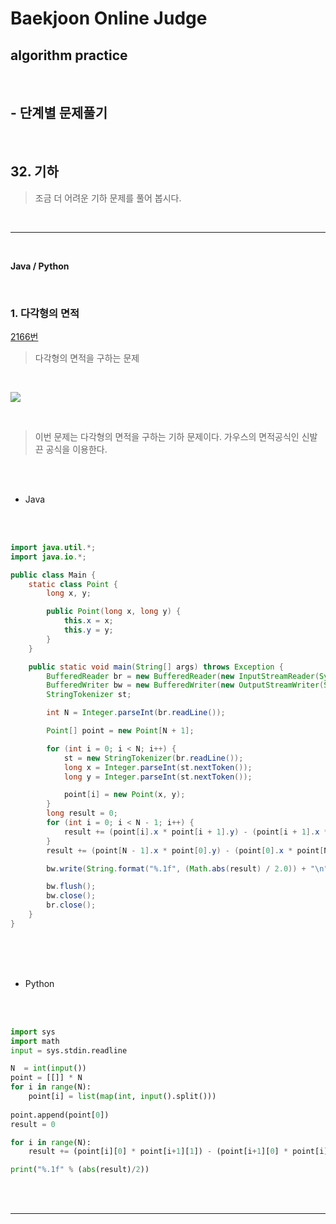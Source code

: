 # Baekjoon Online Judge

## algorithm practice
<br>

## - 단계별 문제풀기
<br>

## 32. 기하

> 조금 더 어려운 기하 문제를 풀어 봅시다.

<br>

---

<br>

**Java / Python**

<br>

### 1. 다각형의 면적
[2166번](https://www.acmicpc.net/problem/2166) 
> 다각형의 면적을 구하는 문제

<br>

![](https://images.velog.io/images/jini_eun/post/143c2bfa-1a47-403f-8775-b7a133cb82dd/image.png)

<br>

> 이번 문제는 다각형의 면적을 구하는 기하 문제이다.
> 가우스의 면적공식인 신발끈 공식을 이용한다.

<br><br>

- Java

<br><br>

```java
import java.util.*;
import java.io.*;

public class Main {
	static class Point {
		long x, y;

		public Point(long x, long y) {
			this.x = x;
			this.y = y;
		}
	}

	public static void main(String[] args) throws Exception {
		BufferedReader br = new BufferedReader(new InputStreamReader(System.in));
		BufferedWriter bw = new BufferedWriter(new OutputStreamWriter(System.out));
		StringTokenizer st;

		int N = Integer.parseInt(br.readLine());

		Point[] point = new Point[N + 1];

		for (int i = 0; i < N; i++) {
			st = new StringTokenizer(br.readLine());
			long x = Integer.parseInt(st.nextToken());
			long y = Integer.parseInt(st.nextToken());

			point[i] = new Point(x, y);
		}
		long result = 0;
		for (int i = 0; i < N - 1; i++) {
			result += (point[i].x * point[i + 1].y) - (point[i + 1].x * point[i].y);
		}
		result += (point[N - 1].x * point[0].y) - (point[0].x * point[N - 1].y);

		bw.write(String.format("%.1f", (Math.abs(result) / 2.0)) + "\n");

		bw.flush();
		bw.close();
		br.close();
	}
}
```

<br><br><br>

- Python 

<br><br>

```python
import sys
import math
input = sys.stdin.readline

N  = int(input())
point = [[]] * N
for i in range(N):
    point[i] = list(map(int, input().split()))
    
point.append(point[0])
result = 0

for i in range(N):
    result += (point[i][0] * point[i+1][1]) - (point[i+1][0] * point[i][1])

print("%.1f" % (abs(result)/2))
```

<br><br>

---

<br>
